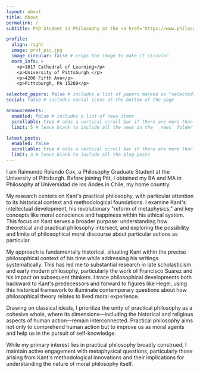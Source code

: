 ```yaml
---
layout: about
title: About
permalink: /
subtitle: PhD Student in Philosophy at the <a href='https://www.philosophy.pitt.edu/'>University of Pittsburgh.</a>

profile:
  align: right
  image: prof_pic.jpg
  image_circular: false # crops the image to make it circular
  more_info: >
    <p>1017 Cathedral of Learning</p>
    <p>University of Pittsburgh </p>
    <p>4200 Fifth Ave</p>
    <p>Pittsburgh, PA 15260</p>

selected_papers: false # includes a list of papers marked as "selected={true}"
social: false # includes social icons at the bottom of the page

announcements:
  enabled: false # includes a list of news items
  scrollable: true # adds a vertical scroll bar if there are more than 3 news items
  limit: 5 # leave blank to include all the news in the `_news` folder

latest_posts:
  enabled: false
  scrollable: true # adds a vertical scroll bar if there are more than 3 new posts items
  limit: 3 # leave blank to include all the blog posts
---
```


I am Raimundo Rolando Cox, a Philosophy Graduate Student at the University of Pittsburgh. Before
joining Pitt, I obtained my BA and MA in Philosophy at Universidad de los Andes in Chile, my
home country.

My research centers on Kant&#39;s practical philosophy, with particular attention to its historical
context and methodological foundations. I examine Kant&#39;s intellectual development, his
revolutionary &quot;reform of metaphysics,&quot; and key concepts like moral conscience and happiness
within his ethical system. This focus on Kant serves a broader purpose: understanding how
theoretical and practical philosophy intersect, and exploring the possibility and limits of
philosophical moral discourse about particular actions as particular.

My approach is fundamentally historical, situating Kant within the precise philosophical context
of his time while addressing his writings systematically. This has led me to substantial research
in late scholasticism and early modern philosophy, particularly the work of Francisco Suárez
and his impact on subsequent thinkers. I trace philosophical developments both backward to
Kant&#39;s predecessors and forward to figures like Hegel, using this historical framework to
illuminate contemporary questions about how philosophical theory relates to lived moral
experience.

Drawing on classical ideals, I prioritize the unity of practical philosophy as a cohesive whole,
where its dimensions—including the historical and religious aspects of human action—remain
interconnected. Practical philosophy aims not only to comprehend human action but to improve
us as moral agents and help us in the pursuit of self-knowledge.

While my primary interest lies in practical philosophy broadly construed, I maintain active
engagement with metaphysical questions, particularly those arising from Kant&#39;s methodological
innovations and their implications for understanding the nature of moral philosophy itself.

<!-- Write your biography here. Tell the world about yourself. Link to your favorite [subreddit](http://reddit.com). You can put a picture in, too. The code is already in, just name your picture `prof_pic.jpg` and put it in the `img/` folder.

Put your address / P.O. box / other info right below your picture. You can also disable any of these elements by editing `profile` property of the YAML header of your `_pages/about.md`. Edit `_bibliography/papers.bib` and Jekyll will render your [publications page](/al-folio/publications/) automatically.

Link to your social media connections, too. This theme is set up to use [Font Awesome icons](https://fontawesome.com/) and [Academicons](https://jpswalsh.github.io/academicons/), like the ones below. Add your Facebook, Twitter, LinkedIn, Google Scholar, or just disable all of them. -->
